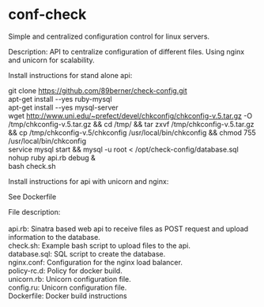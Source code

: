# conf-check
Simple and centralized configuration control for linux servers.<br/>

Description: API to centralize configuration of different files. Using nginx and unicorn for scalability.<br/>

Install instructions for stand alone api:<br/>

git clone https://github.com/89berner/check-config.git <br/>
apt-get install --yes ruby-mysql<br/>
apt-get install --yes mysql-server<br/>
wget http://www.uni.edu/~prefect/devel/chkconfig/chkconfig-v.5.tar.gz -O /tmp/chkconfig-v.5.tar.gz && cd /tmp/ && tar zxvf /tmp/chkconfig-v.5.tar.gz && cp /tmp/chkconfig-v.5/chkconfig /usr/local/bin/chkconfig && chmod 755 /usr/local/bin/chkconfig<br/>
service mysql start &&  mysql -u root < /opt/check-config/database.sql<br/>
nohup ruby api.rb debug &<br/>
bash check.sh<br/>

Install instructions for api with unicorn and nginx:<br/>

See Dockerfile<br/>

File description:<br/><br/>
api.rb: Sinatra based web api to receive files as POST request and upload information to the database.<br/>
check.sh: Example bash script to upload files to the api.<br/>
database.sql: SQL script to create the database.<br/>
nginx.conf: Configuration for the nginx load balancer.<br/>
policy-rc.d: Policy for docker build.<br/>
unicorn.rb:  Unicorn configuration file.<br/>
config.ru: Unicorn configuration file.<br/>
Dockerfile: Docker build instructions<br/>
